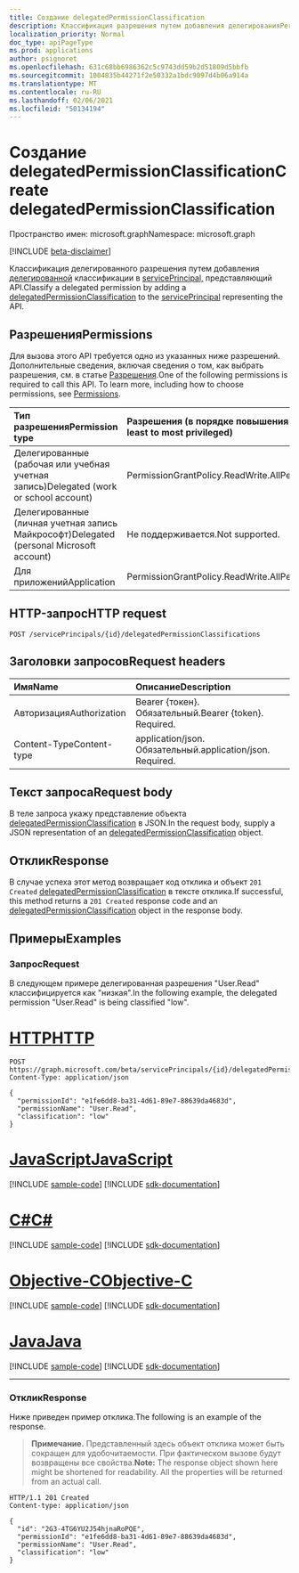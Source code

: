 ```yaml
---
title: Создание delegatedPermissionClassification
description: Классификация разрешения путем добавления делегированияPermissionClassification к основному классу-службе API.
localization_priority: Normal
doc_type: apiPageType
ms.prod: applications
author: psignoret
ms.openlocfilehash: 631c68bb6986362c5c9743dd59b2d51809d5bbfb
ms.sourcegitcommit: 1004835b44271f2e50332a1bdc9097d4b06a914a
ms.translationtype: MT
ms.contentlocale: ru-RU
ms.lasthandoff: 02/06/2021
ms.locfileid: "50134194"
---
```

# <a name="create-delegatedpermissionclassification"></a><span data-ttu-id="5b4f0-103">Создание delegatedPermissionClassification</span><span class="sxs-lookup"><span data-stu-id="5b4f0-103">Create delegatedPermissionClassification</span></span>

<span data-ttu-id="5b4f0-104">Пространство имен: microsoft.graph</span><span class="sxs-lookup"><span data-stu-id="5b4f0-104">Namespace: microsoft.graph</span></span>

[!INCLUDE [beta-disclaimer](../../includes/beta-disclaimer.md)]

<span data-ttu-id="5b4f0-105">Классификация делегированного разрешения путем добавления [делегированной](../resources/delegatedpermissionclassification.md) классификации в [servicePrincipal,](../resources/servicePrincipal.md) представляющий API.</span><span class="sxs-lookup"><span data-stu-id="5b4f0-105">Classify a delegated permission by adding a [delegatedPermissionClassification](../resources/delegatedpermissionclassification.md) to the [servicePrincipal](../resources/servicePrincipal.md) representing the API.</span></span>

## <a name="permissions"></a><span data-ttu-id="5b4f0-106">Разрешения</span><span class="sxs-lookup"><span data-stu-id="5b4f0-106">Permissions</span></span>

<span data-ttu-id="5b4f0-p101">Для вызова этого API требуется одно из указанных ниже разрешений. Дополнительные сведения, включая сведения о том, как выбрать разрешения, см. в статье [Разрешения](/graph/permissions-reference).</span><span class="sxs-lookup"><span data-stu-id="5b4f0-p101">One of the following permissions is required to call this API. To learn more, including how to choose permissions, see [Permissions](/graph/permissions-reference).</span></span>

|<span data-ttu-id="5b4f0-109">Тип разрешения</span><span class="sxs-lookup"><span data-stu-id="5b4f0-109">Permission type</span></span>      | <span data-ttu-id="5b4f0-110">Разрешения (в порядке повышения привилегий)</span><span class="sxs-lookup"><span data-stu-id="5b4f0-110">Permissions (from least to most privileged)</span></span>              |
|:--------------------|:---------------------------------------------------------|
|<span data-ttu-id="5b4f0-111">Делегированные (рабочая или учебная учетная запись)</span><span class="sxs-lookup"><span data-stu-id="5b4f0-111">Delegated (work or school account)</span></span> | <span data-ttu-id="5b4f0-112">PermissionGrantPolicy.ReadWrite.All</span><span class="sxs-lookup"><span data-stu-id="5b4f0-112">PermissionGrantPolicy.ReadWrite.All</span></span> |
|<span data-ttu-id="5b4f0-113">Делегированные (личная учетная запись Майкрософт)</span><span class="sxs-lookup"><span data-stu-id="5b4f0-113">Delegated (personal Microsoft account)</span></span> | <span data-ttu-id="5b4f0-114">Не поддерживается.</span><span class="sxs-lookup"><span data-stu-id="5b4f0-114">Not supported.</span></span>    |
|<span data-ttu-id="5b4f0-115">Для приложений</span><span class="sxs-lookup"><span data-stu-id="5b4f0-115">Application</span></span> | <span data-ttu-id="5b4f0-116">PermissionGrantPolicy.ReadWrite.All</span><span class="sxs-lookup"><span data-stu-id="5b4f0-116">PermissionGrantPolicy.ReadWrite.All</span></span> |

## <a name="http-request"></a><span data-ttu-id="5b4f0-117">HTTP-запрос</span><span class="sxs-lookup"><span data-stu-id="5b4f0-117">HTTP request</span></span>

<!-- { "blockType": "ignored" } -->
```http
POST /servicePrincipals/{id}/delegatedPermissionClassifications
```

## <a name="request-headers"></a><span data-ttu-id="5b4f0-118">Заголовки запросов</span><span class="sxs-lookup"><span data-stu-id="5b4f0-118">Request headers</span></span>

| <span data-ttu-id="5b4f0-119">Имя</span><span class="sxs-lookup"><span data-stu-id="5b4f0-119">Name</span></span>       | <span data-ttu-id="5b4f0-120">Описание</span><span class="sxs-lookup"><span data-stu-id="5b4f0-120">Description</span></span>|
|:-----------|:----------|
| <span data-ttu-id="5b4f0-121">Авторизация</span><span class="sxs-lookup"><span data-stu-id="5b4f0-121">Authorization</span></span> | <span data-ttu-id="5b4f0-p102">Bearer {токен}. Обязательный.</span><span class="sxs-lookup"><span data-stu-id="5b4f0-p102">Bearer {token}. Required.</span></span>  |
| <span data-ttu-id="5b4f0-124">Content-Type</span><span class="sxs-lookup"><span data-stu-id="5b4f0-124">Content-type</span></span> | <span data-ttu-id="5b4f0-p103">application/json. Обязательный.</span><span class="sxs-lookup"><span data-stu-id="5b4f0-p103">application/json. Required.</span></span> |

## <a name="request-body"></a><span data-ttu-id="5b4f0-127">Текст запроса</span><span class="sxs-lookup"><span data-stu-id="5b4f0-127">Request body</span></span>

<span data-ttu-id="5b4f0-128">В теле запроса укажу представление объекта [delegatedPermissionClassification](../resources/delegatedpermissionclassification.md) в JSON.</span><span class="sxs-lookup"><span data-stu-id="5b4f0-128">In the request body, supply a JSON representation of an [delegatedPermissionClassification](../resources/delegatedpermissionclassification.md) object.</span></span>

## <a name="response"></a><span data-ttu-id="5b4f0-129">Отклик</span><span class="sxs-lookup"><span data-stu-id="5b4f0-129">Response</span></span>

<span data-ttu-id="5b4f0-130">В случае успеха этот метод возвращает код отклика и объект `201 Created` [delegatedPermissionClassification](../resources/delegatedpermissionclassification.md) в тексте отклика.</span><span class="sxs-lookup"><span data-stu-id="5b4f0-130">If successful, this method returns a `201 Created` response code and an [delegatedPermissionClassification](../resources/delegatedpermissionclassification.md) object in the response body.</span></span>

## <a name="examples"></a><span data-ttu-id="5b4f0-131">Примеры</span><span class="sxs-lookup"><span data-stu-id="5b4f0-131">Examples</span></span>

### <a name="request"></a><span data-ttu-id="5b4f0-132">Запрос</span><span class="sxs-lookup"><span data-stu-id="5b4f0-132">Request</span></span>

<span data-ttu-id="5b4f0-133">В следующем примере делегированная разрешения "User.Read" классифицируется как "низкая".</span><span class="sxs-lookup"><span data-stu-id="5b4f0-133">In the following example, the delegated permission "User.Read" is being classified "low".</span></span>


# <a name="http"></a>[<span data-ttu-id="5b4f0-134">HTTP</span><span class="sxs-lookup"><span data-stu-id="5b4f0-134">HTTP</span></span>](#tab/http)
<!-- {
  "blockType": "request",
  "name": "serviceprincipal_create_delegatedpermissionclassification"
}-->

```http
POST https://graph.microsoft.com/beta/servicePrincipals/{id}/delegatedPermissionClassifications
Content-Type: application/json

{
  "permissionId": "e1fe6dd8-ba31-4d61-89e7-88639da4683d",
  "permissionName": "User.Read",
  "classification": "low"
}
```
# <a name="javascript"></a>[<span data-ttu-id="5b4f0-135">JavaScript</span><span class="sxs-lookup"><span data-stu-id="5b4f0-135">JavaScript</span></span>](#tab/javascript)
[!INCLUDE [sample-code](../includes/snippets/javascript/serviceprincipal-create-delegatedpermissionclassification-javascript-snippets.md)]
[!INCLUDE [sdk-documentation](../includes/snippets/snippets-sdk-documentation-link.md)]

# <a name="c"></a>[<span data-ttu-id="5b4f0-136">C#</span><span class="sxs-lookup"><span data-stu-id="5b4f0-136">C#</span></span>](#tab/csharp)
[!INCLUDE [sample-code](../includes/snippets/csharp/serviceprincipal-create-delegatedpermissionclassification-csharp-snippets.md)]
[!INCLUDE [sdk-documentation](../includes/snippets/snippets-sdk-documentation-link.md)]

# <a name="objective-c"></a>[<span data-ttu-id="5b4f0-137">Objective-C</span><span class="sxs-lookup"><span data-stu-id="5b4f0-137">Objective-C</span></span>](#tab/objc)
[!INCLUDE [sample-code](../includes/snippets/objc/serviceprincipal-create-delegatedpermissionclassification-objc-snippets.md)]
[!INCLUDE [sdk-documentation](../includes/snippets/snippets-sdk-documentation-link.md)]

# <a name="java"></a>[<span data-ttu-id="5b4f0-138">Java</span><span class="sxs-lookup"><span data-stu-id="5b4f0-138">Java</span></span>](#tab/java)
[!INCLUDE [sample-code](../includes/snippets/java/serviceprincipal-create-delegatedpermissionclassification-java-snippets.md)]
[!INCLUDE [sdk-documentation](../includes/snippets/snippets-sdk-documentation-link.md)]

---


### <a name="response"></a><span data-ttu-id="5b4f0-139">Отклик</span><span class="sxs-lookup"><span data-stu-id="5b4f0-139">Response</span></span>

<span data-ttu-id="5b4f0-140">Ниже приведен пример отклика.</span><span class="sxs-lookup"><span data-stu-id="5b4f0-140">The following is an example of the response.</span></span>

> <span data-ttu-id="5b4f0-p104">**Примечание.** Представленный здесь объект отклика может быть сокращен для удобочитаемости. При фактическом вызове будут возвращены все свойства.</span><span class="sxs-lookup"><span data-stu-id="5b4f0-p104">**Note:** The response object shown here might be shortened for readability. All the properties will be returned from an actual call.</span></span>

<!-- {
  "blockType": "response",
  "@odata.type": "microsoft.graph.delegatedPermissionClassification"
} -->

```http
HTTP/1.1 201 Created
Content-type: application/json

{
  "id": "2G3-4TG6YU2J54hjnaRoPQE",
  "permissionId": "e1fe6dd8-ba31-4d61-89e7-88639da4683d",
  "permissionName": "User.Read",
  "classification": "low"
}
```

